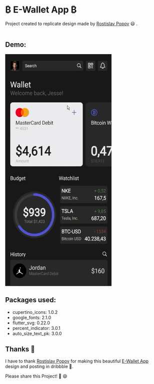 # ₿ E-Wallet App ₿

Project created to replicate design made by [Rostislav Popov](https://dribbble.com/RostislavPopov) 😃 .
<br/><br/>

## Demo:

<img src="https://raw.githubusercontent.com/Mosarto/e-wallet/main/demo/demo.gif" width="340" height="740" title="Screen Shoot">

## Packages used:

 - cupertino_icons: 1.0.2
 - google_fonts: 2.1.0
 - flutter_svg: 0.22.0
 - percent_indicator: 3.0.1
 - auto_size_text_pk: 3.0.0

## Thanks 👏

I have to thank [Rostislav Popov](https://dribbble.com/RostislavPopov) for making this beautiful [E-Wallet App](https://dribbble.com/shots/16158269-E-Wallet-Concept) design and posting in dribbble 🌌.

Please share this Project! 🤝 😄

